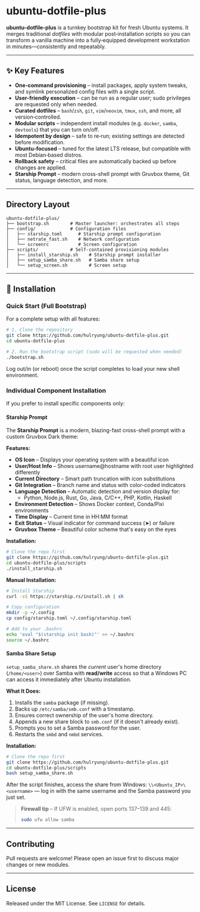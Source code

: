 # ubuntu-dotfile-plus

**ubuntu-dotfile-plus** is a turnkey bootstrap kit for fresh Ubuntu systems. It merges traditional *dotfiles* with modular post‑installation scripts so you can transform a vanilla machine into a fully‑equipped development workstation in minutes—consistently and repeatably.

---

## ✨ Key Features

* **One‑command provisioning** – install packages, apply system tweaks, and symlink personalized config files with a single script.
* **User-friendly execution** – can be run as a regular user; sudo privileges are requested only when needed.
* **Curated dotfiles** – `bash`/`zsh`, `git`, `vim`/`neovim`, `tmux`, `ssh`, and more, all version‑controlled.
* **Modular scripts** – independent install modules (e.g. `docker`, `samba`, `devtools`) that you can turn on/off.
* **Idempotent by design** – safe to re‑run; existing settings are detected before modification.
* **Ubuntu‑focused** – tuned for the latest LTS release, but compatible with most Debian‑based distros.
* **Rollback safety** – critical files are automatically backed up before changes are applied.
* **Starship Prompt** – modern cross-shell prompt with Gruvbox theme, Git status, language detection, and more.

---

## Directory Layout

```text
ubuntu-dotfile-plus/
├── bootstrap.sh        # Master launcher: orchestrates all steps
├── config/             # Configuration files
│   ├── starship.toml      # Starship prompt configuration
│   ├── netrate_fast.sh    # Network configuration
│   └── screenrc           # Screen configuration
├── scripts/            # Self‑contained provisioning modules
│   ├── install_starship.sh    # Starship prompt installer
│   ├── setup_samba_share.sh   # Samba share setup
│   └── setup_screen.sh        # Screen setup
```

---

## 🚀 Installation

### Quick Start (Full Bootstrap)

For a complete setup with all features:

```bash
# 1. Clone the repository
git clone https://github.com/hulryung/ubuntu-dotfile-plus.git
cd ubuntu-dotfile-plus

# 2. Run the bootstrap script (sudo will be requested when needed)
./bootstrap.sh
```

Log out/in (or reboot) once the script completes to load your new shell environment.

### Individual Component Installation

If you prefer to install specific components only:

#### Starship Prompt

The **Starship Prompt** is a modern, blazing-fast cross-shell prompt with a custom Gruvbox Dark theme:

**Features:**
* **OS Icon** – Displays your operating system with a beautiful icon
* **User/Host Info** – Shows username@hostname with root user highlighted differently
* **Current Directory** – Smart path truncation with icon substitutions
* **Git Integration** – Branch name and status with color-coded indicators
* **Language Detection** – Automatic detection and version display for:
  * Python, Node.js, Rust, Go, Java, C/C++, PHP, Kotlin, Haskell
* **Environment Detection** – Shows Docker context, Conda/Pixi environments
* **Time Display** – Current time in HH:MM format
* **Exit Status** – Visual indicator for command success (➤) or failure
* **Gruvbox Theme** – Beautiful color scheme that's easy on the eyes

**Installation:**
```bash
# Clone the repo first
git clone https://github.com/hulryung/ubuntu-dotfile-plus.git
cd ubuntu-dotfile-plus/scripts
./install_starship.sh
```

**Manual Installation:**
```bash
# Install Starship
curl -sS https://starship.rs/install.sh | sh

# Copy configuration
mkdir -p ~/.config
cp config/starship.toml ~/.config/starship.toml

# Add to your .bashrc
echo 'eval "$(starship init bash)"' >> ~/.bashrc
source ~/.bashrc
```

#### Samba Share Setup

`setup_samba_share.sh` shares the *current* user's home directory (`/home/<user>`) over Samba with **read/write** access so that a Windows PC can access it immediately after Ubuntu installation.

**What It Does:**
1. Installs the `samba` package (if missing).
2. Backs up `/etc/samba/smb.conf` with a timestamp.
3. Ensures correct ownership of the user's home directory.
4. Appends a new share block to `smb.conf` (if it doesn't already exist).
5. Prompts you to set a Samba password for the user.
6. Restarts the `smbd` and `nmbd` services.

**Installation:**
```bash
# Clone the repo first
git clone https://github.com/hulryung/ubuntu-dotfile-plus.git
cd ubuntu-dotfile-plus/scripts
bash setup_samba_share.sh
```

After the script finishes, access the share from Windows:
`\\<Ubuntu_IP>\<username>` — log in with the same username and the Samba password you just set.

> **Firewall tip** – If UFW is enabled, open ports 137–139 and 445:
>
> ```bash
> sudo ufw allow samba
> ```

---

## Contributing

Pull requests are welcome! Please open an issue first to discuss major changes or new modules.

---

## License

Released under the MIT License. See `LICENSE` for details.
